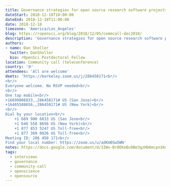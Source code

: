 ```yaml
---
title: Governance strategies for open source research software projects
dateStart: 2018-12-18T10:00:00
dateEnd: 2018-12-18T11:00:00
date: 2018-12-18
timezone: 'America/Los_Angeles'
blog: https://ropensci.org/blog/2018/12/05/commcall-dec2018/
description: 'Governance strategies for open source research software projects'
authors:
- name: Dan Sholler
  twitter: DanSholler
  bio: rOpenSci Postdoctoral Fellow
location: Community call (teleconference)
country: '🌐'
attendees: 'All are welcome'
deets: 'https://berkeley.zoom.us/j/286450171<br/>
<br/>
Everyone welcome. No RSVP needed<br/>
<br/>
One tap mobile<br/>
+16699006833,,286450171# US (San Jose)<br/>
+16465588656,,286450171# US (New York)<br/>
<br/>
Dial by your location<br/>
    +1 669 900 6833 US (San Jose<br/>
    +1 646 558 8656 US (New York)<br/>
    +1 877 853 5247 US Toll-free<br/>
    +1 877 369 0926 US Toll-free<br/>
Meeting ID: 286 450 171<br/>
Find your local number: https://zoom.us/u/adKm0Sw5WN'
notes: https://docs.google.com/document/d/1IWx-Br0EKoBu9Be3gzHb6mcpn1KdonQHAHyqMW3gNIo/edit
tags:
  - interviews
  - governance
  - community-call
  - openscience
  - opensource
---
```

